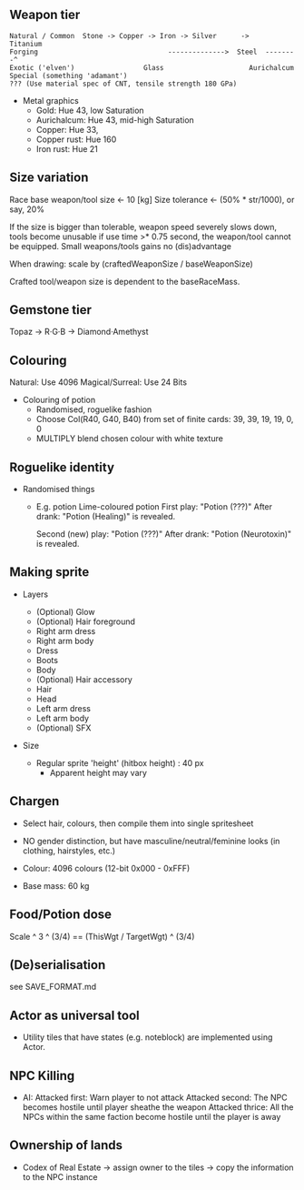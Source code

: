 
##  Weapon tier  ##

    Natural / Common  Stone -> Copper -> Iron -> Silver      ->        Titanium
    Forging                                -------------->  Steel  --------^
    Exotic ('elven')                 Glass                     Aurichalcum
    Special (something 'adamant')                                              ??? (Use material spec of CNT, tensile strength 180 GPa)

* Metal graphics
    - Gold: Hue 43, low Saturation
    - Aurichalcum: Hue 43, mid-high Saturation
    - Copper: Hue 33,
    - Copper rust: Hue 160
    - Iron rust: Hue 21


##  Size variation  ##

Race base weapon/tool size <- 10 [kg]
Size tolerance <- (50% * str/1000), or say, 20%

If the size is bigger than tolerable, weapon speed severely slows down, tools become unusable
    if use time >* 0.75 second, the weapon/tool cannot be equipped.
Small weapons/tools gains no (dis)advantage

When drawing: scale by (craftedWeaponSize / baseWeaponSize)

Crafted tool/weapon size is dependent to the baseRaceMass.


##  Gemstone tier  ##

Topaz -> R·G·B -> Diamond·Amethyst


##  Colouring  ##

Natural: Use 4096
Magical/Surreal: Use 24 Bits

* Colouring of potion
    - Randomised, roguelike fashion
    - Choose Col(R40, G40, B40) from set of finite cards:
        39, 39, 19, 19, 0, 0
    - MULTIPLY blend chosen colour with white texture


##  Roguelike identity  ##

* Randomised things
    - E.g. potion
        Lime-coloured potion
        First play: "Potion (???)"
        After drank: "Potion (Healing)" is revealed.

        Second (new) play: "Potion (???)"
        After drank: "Potion (Neurotoxin)" is revealed.


##  Making sprite  ##

* Layers
    - (Optional) Glow
    - (Optional) Hair foreground
    - Right arm dress
    - Right arm body
    - Dress
    - Boots
    - Body
    - (Optional) Hair accessory
    - Hair
    - Head
    - Left arm dress
    - Left arm body
    - (Optional) SFX

* Size
    - Regular sprite 'height' (hitbox height) : 40 px
        - Apparent height may vary


##  Chargen  ##

* Select hair, colours, then compile them into single spritesheet

* NO gender distinction, but have masculine/neutral/feminine looks (in clothing, hairstyles, etc.)

* Colour: 4096 colours (12-bit 0x000 - 0xFFF)

* Base mass: 60 kg


##  Food/Potion dose  ##

Scale ^ 3 ^ (3/4) == (ThisWgt / TargetWgt) ^ (3/4)


##  (De)serialisation  ##

see SAVE_FORMAT.md


##  Actor as universal tool  ##

* Utility tiles that have states (e.g. noteblock) are implemented using Actor.


##  NPC Killing  ##

* AI:
    Attacked first: Warn player to not attack
    Attacked second: The NPC becomes hostile until player sheathe the weapon
    Attacked thrice: All the NPCs within the same faction become hostile until the player is away
    
    
## Ownership of lands ##

* Codex of Real Estate → assign owner to the tiles → copy the information to the NPC instance
 